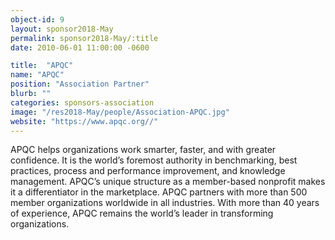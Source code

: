 ```yaml
---
object-id: 9
layout: sponsor2018-May
permalink: sponsor2018-May/:title
date: 2010-06-01 11:00:00 -0600

title:  "APQC"
name: "APQC"
position: "Association Partner"
blurb: ""
categories: sponsors-association
image: "/res2018-May/people/Association-APQC.jpg"
website: "https://www.apqc.org//"
---
```


APQC helps organizations work smarter, faster, and with greater confidence. It is the world’s foremost authority in benchmarking, best practices, process and performance improvement, and knowledge management. APQC’s unique structure as a member-based nonprofit makes it a differentiator in the marketplace. APQC partners with more than 500 member organizations worldwide in all industries. With more than 40 years of experience, APQC remains the world’s leader in transforming organizations.
